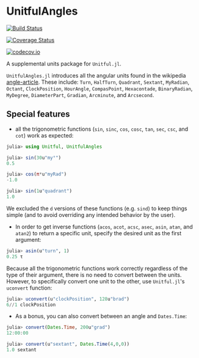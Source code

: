 # UnitfulAngles

[![Build Status](https://travis-ci.org/yakir12/UnitfulAngles.jl.svg?branch=master)](https://travis-ci.org/yakir12/UnitfulAngles.jl)

[![Coverage Status](https://coveralls.io/repos/yakir12/UnitfulAngles.jl/badge.svg?branch=master&service=github)](https://coveralls.io/github/yakir12/UnitfulAngles.jl?branch=master)

[![codecov.io](http://codecov.io/github/yakir12/UnitfulAngles.jl/coverage.svg?branch=master)](http://codecov.io/github/yakir12/UnitfulAngles.jl?branch=master)

A supplemental units package for `Unitful.jl`.

`UnitfulAngles.jl` introduces all the angular units found in the wikipedia [angle-article](https://en.wikipedia.org/wiki/Angle#Units). These include: `Turn`, `HalfTurn`, `Quadrant`, `Sextant`, `MyRadian`, `Octant`, `ClockPosition`, `HourAngle`, `CompasPoint`, `Hexacontade`, `BinaryRadian`, `MyDegree`, `DiameterPart`, `Gradian`, `Arcminute`, and `Arcsecond`.

## Special features
- all the trigonometric functions (`sin`, `sinc`, `cos`, `cosc`, `tan`, `sec`, `csc`, and `cot`) work as expected:
```julia
julia> using Unitful, UnitfulAngles

julia> sin(30u"my°")
0.5

julia> cos(π*u"myRad")
-1.0

julia> sin(1u"quadrant")
1.0
```
We excluded the `d` versions of these functions (e.g. `sind`) to keep things simple (and to avoid overriding any intended behavior by the user). 

- In order to get inverse functions (`acos`, `acot`, `acsc`, `asec`, `asin`, `atan`, and `atan2`) to return a specific unit, specify the desired unit as the first argument: 
```julia
julia> asin(u"turn", 1)
0.25 τ
```

Because all the trigonometric functions work correctly regardless of the type of their argument, there is no need to convert between the units. However, to specifically convert one unit to the other, use `Unitful.jl`'s `uconvert` function:
```julia
julia> uconvert(u"clockPosition", 128u"brad")
6//1 clockPosition
```

- As a bonus, you can also convert between an angle and `Dates.Time`:
```julia
julia> convert(Dates.Time, 200u"grad")
12:00:00

julia> convert(u"sextant", Dates.Time(4,0,0))
1.0 sextant
```
